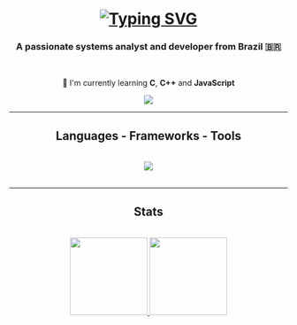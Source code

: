 <h1 align="center">
  <a href="https://git.io/typing-svg"><img src="https://readme-typing-svg.demolab.com?font=Righteous&size=35&duration=4000&color=016AFF&center=true&vCenter=true&random=false&width=500&height=70&lines=Hey+There!;I'm+Fl%C3%A1vio!" alt="Typing SVG" /></a>
</h1>

<h3 align="center">A passionate systems analyst and developer from Brazil 🇧🇷</h3>

<br/>

<div align="center">

  📝 I'm currently learning **C**, **C++** and **JavaScript**

</div>

<div align="center">
  <a href="mailto:flaviofdev@gmail.com">
    <img src="https://img.shields.io/badge/Gmail-333333?style=for-the-badge&logo=gmail&logoColor=red">
  </a>
</div>

<hr/>

<h2 align="center">Languages - Frameworks - Tools</h2>
<br/>
<div align="center">
    <img src="https://skillicons.dev/icons?i=html,css,javascript,vscode,c,cpp,mysql" /><br>
</div>

<br/>
<hr/>

<h2 align="center">Stats</h2>
<br>
<div align=center>
  <a href="https://github.com/flaviofdev">
  <img height="140em" src="https://github-readme-stats.vercel.app/api?username=flaviofdev&show_icons=true&theme=transparent&include_all_commits=true&count_private=true"/>
  <img height="140em" src="https://github-readme-stats.vercel.app/api/top-langs/?username=flaviofdev&layout=compact&langs_count=7&theme=transparent"/>
</div>
